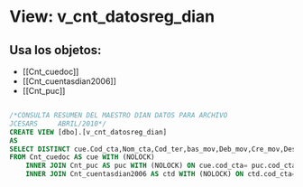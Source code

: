 # View: v_cnt_datosreg_dian

## Usa los objetos:
- [[Cnt_cuedoc]]
- [[Cnt_cuentasdian2006]]
- [[Cnt_puc]]

```sql

/*CONSULTA RESUMEN DEL MAESTRO DIAN DATOS PARA ARCHIVO
JCESARS		ABRIL/2010*/
CREATE VIEW [dbo].[v_cnt_datosreg_dian]
AS
SELECT DISTINCT cue.Cod_cta,Nom_cta,Cod_ter,bas_mov,Deb_mov,Cre_mov,Des_mov,Reg_doc,ano_doc,per_doc,sub_tip,tip_doc,num_doc 
FROM Cnt_cuedoc AS cue WITH (NOLOCK)
	INNER JOIN Cnt_puc AS puc WITH (NOLOCK) ON cue.cod_cta= puc.cod_cta  
	INNER JOIN Cnt_cuentasdian2006 AS ctd WITH (NOLOCK) ON ctd.cod_cta= puc.cod_cta;

```
